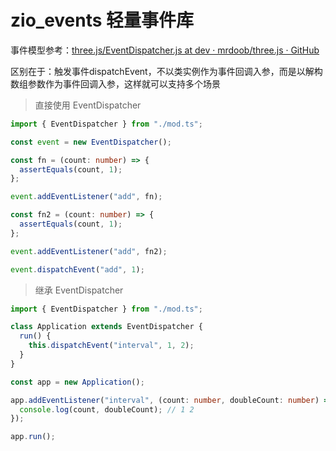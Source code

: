 # zio_events 轻量事件库

事件模型参考：[three.js/EventDispatcher.js at dev · mrdoob/three.js · GitHub](https://github.com/mrdoob/three.js/blob/dev/src/core/EventDispatcher.js)

区别在于：触发事件dispatchEvent，不以类实例作为事件回调入参，而是以解构数组参数作为事件回调入参，这样就可以支持多个场景

> 直接使用 EventDispatcher

```typescript
import { EventDispatcher } from "./mod.ts";

const event = new EventDispatcher();

const fn = (count: number) => {
  assertEquals(count, 1);
};

event.addEventListener("add", fn);

const fn2 = (count: number) => {
  assertEquals(count, 1);
};

event.addEventListener("add", fn2);

event.dispatchEvent("add", 1);
```

> 继承 EventDispatcher

```typescript
import { EventDispatcher } from "./mod.ts";

class Application extends EventDispatcher {
  run() {
    this.dispatchEvent("interval", 1, 2);
  }
}

const app = new Application();

app.addEventListener("interval", (count: number, doubleCount: number) => {
  console.log(count, doubleCount); // 1 2
});

app.run();
```

